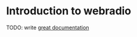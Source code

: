 # Introduction to webradio

TODO: write [great documentation](http://jacobian.org/writing/what-to-write/)
